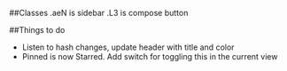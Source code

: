 ##Classes
.aeN is sidebar
.L3 is compose button


##Things to do
- Listen to hash changes, update header with title and color
- Pinned is now Starred. Add switch for toggling this in the current view